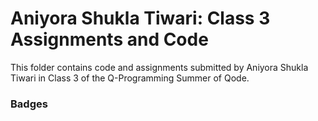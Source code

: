 # Aniyora Shukla Tiwari: Class 3 Assignments and Code
This folder contains code and assignments submitted by Aniyora Shukla Tiwari in Class 3 of the Q-Programming Summer of Qode.
### Badges